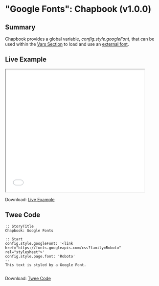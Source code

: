 # "Google Fonts": Chapbook (v1.0.0)

## Summary

Chapbook provides a global variable, *config.style.googleFont*, that can be used within the [Vars Section](https://klembot.github.io/chapbook/guide/state/the-vars-section.html) to load and use an [external font](https://klembot.github.io/chapbook/guide/customization/external-web-fonts.html).

## Live Example

<section>
<iframe src="chapbook_googlefonts_example.html" height=400 width=90%></iframe>

Download: <a href="chapbook_googlefonts_example.html" target="_blank">Live Example</a>
</section>

## Twee Code

```
:: StoryTitle
Chapbook: Google Fonts

:: Start
config.style.googleFont: '<link href="https://fonts.googleapis.com/css?family=Roboto" rel="stylesheet">'
config.style.page.font: 'Roboto'
--
This text is styled by a Google Font.


```
Download: <a href="chapbook_googlefonts_twee.txt" target="_blank">Twee Code</a>
